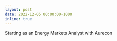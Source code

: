 ```yaml
---
layout: post
date: 2022-12-05 00:00:00-1000
inline: true
---
```


Starting as an Energy Markets Analyst with Aurecon